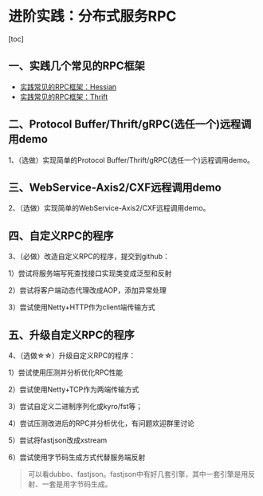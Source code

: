 # 进阶实践：分布式服务RPC

[toc]

## 一、实践几个常见的RPC框架

- [实践常见的RPC框架：Hessian](https://github.com/hefrankeleyn/JAVARebuild/blob/main/Week_09_%E5%88%86%E5%B8%83%E5%BC%8F%E6%9C%8D%E5%8A%A1/2022-02-16-%E5%AE%9E%E8%B7%B5%E5%B8%B8%E8%A7%81%E7%9A%84RPC%E6%A1%86%E6%9E%B6%EF%BC%9AHessian.md)
- [实践常见的RPC框架：Thrift]()

## 二、Protocol Buffer/Thrift/gRPC(选任一个)远程调用demo

1、（选做）实现简单的Protocol Buffer/Thrift/gRPC(选任一个)远程调用demo。

## 三、WebService-Axis2/CXF远程调用demo

2、（选做）实现简单的WebService-Axis2/CXF远程调用demo。

## 四、自定义RPC的程序

3、（必做）改造自定义RPC的程序，提交到github： 

1）尝试将服务端写死查找接口实现类变成泛型和反射

2）尝试将客户端动态代理改成AOP，添加异常处理 

3）尝试使用Netty+HTTP作为client端传输方式

## 五、升级自定义RPC的程序

4、（选做☆☆）升级自定义RPC的程序： 

1）尝试使用压测并分析优化RPC性能 

2）尝试使用Netty+TCP作为两端传输方式 

3）尝试自定义二进制序列化或kyro/fst等；

4）尝试压测改进后的RPC并分析优化，有问题欢迎群里讨论 

5）尝试将fastjson改成xstream 

6）尝试使用字节码生成方式代替服务端反射

> 可以看dubbo、fastjson。fastjson中有好几套引擎，其中一套引擎是用反射、一套是用字节码生成。
